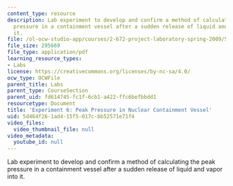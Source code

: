 ```yaml
---
content_type: resource
description: Lab experiment to develop and confirm a method of calculating the peak
  pressure in a containment vessel after a sudden release of liquid and vapor into
  it.
file: /ol-ocw-studio-app/courses/2-672-project-laboratory-spring-2009/5d464f261ad415f5017cbb52571e71f4_peak_press.pdf
file_size: 295669
file_type: application/pdf
learning_resource_types:
- Labs
license: https://creativecommons.org/licenses/by-nc-sa/4.0/
ocw_type: OCWFile
parent_title: Labs
parent_type: CourseSection
parent_uid: fd614745-fc1f-6cb1-a422-ffc6befbbdd1
resourcetype: Document
title: 'Experiment 6: Peak Pressure in Nuclear Containment Vessel'
uid: 5d464f26-1ad4-15f5-017c-bb52571e71f4
video_files:
  video_thumbnail_file: null
video_metadata:
  youtube_id: null
---
```

Lab experiment to develop and confirm a method of calculating the peak pressure in a containment vessel after a sudden release of liquid and vapor into it.